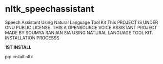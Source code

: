 # nltk_speechassistant
Speech Assistant Using Natural Language Tool Kit
This PROJECT IS UNDER  GNU PUBLIC LICENSE.
THIS A OPENSOURCE VOICE ASSISTANT PROJECT MADE BY SOUMYA RANJAN SIA USING NATURAL LANGUAGE TOOL KIT.
INSTALLATION PROCESSS

**1ST INSTALL**

pip install nltk

